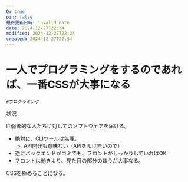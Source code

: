 ```yaml
---
Q: true
pin: false
最終更新日時: Invalid date
date: 2024-12-27T22:34
modified: 2024-12-27T22:34
created: 2024-12-27T22:34
---
```

# 一人でプログラミングをするのであれば、一番CSSが大事になる

`#プログラミング`

状況

IT弱者的な人たちに対してのソフトウェアを届ける。

- 絶対に、CLIツールは無理。
    - API開発も意味ない（APIを叩け無いので）
- 逆にバックエンドがゴミでも、フロントがしっかりしていればOK
- フロントは動きより、見た目の部分のほうが大事なる。

CSSを極めることになる。